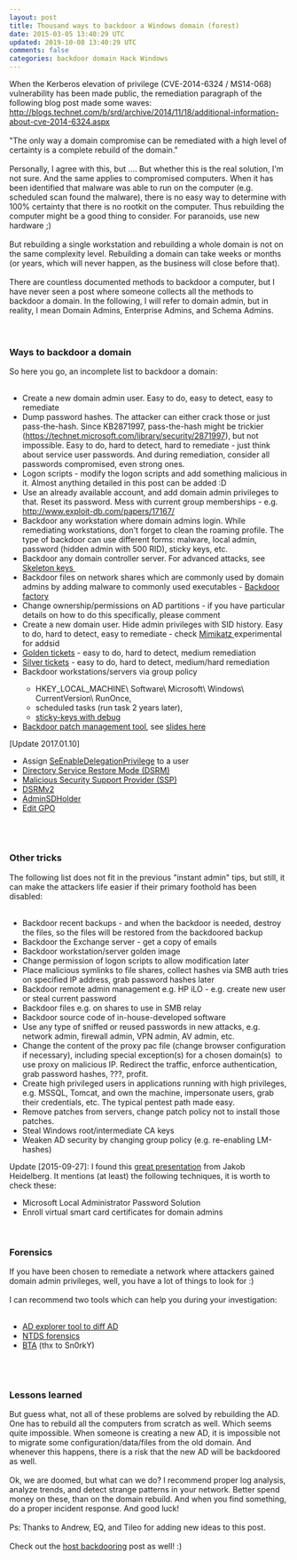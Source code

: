 ```yaml
---           
layout: post
title: Thousand ways to backdoor a Windows domain (forest)
date: 2015-03-05 13:40:29 UTC
updated: 2019-10-08 13:40:29 UTC
comments: false
categories: backdoor domain Hack Windows
---
```

<div style=""><div style="">When the Kerberos elevation of privilege (CVE-2014-6324 / MS14-068) vulnerability has been made public, the remediation paragraph of the following blog post made some waves:<br/><a href="http://blogs.technet.com/b/srd/archive/2014/11/18/additional-information-about-cve-2014-6324.aspx">http://blogs.technet.com/b/srd/archive/2014/11/18/additional-information-about-cve-2014-6324.aspx</a><br/><br/>"The only way a domain compromise can be remediated with a high level of certainty is a complete rebuild of the domain."<br/><br/>Personally, I agree with this, but .... But whether this is the real solution, I'm not sure. And the same applies to compromised computers. When it has been identified that malware was able to run on the computer (e.g. scheduled scan found the malware), there is no easy way to determine with 100% certainty that there is no rootkit on the computer. Thus rebuilding the computer might be a good thing to consider. For paranoids, use new hardware ;)<br/><br/>But rebuilding a single workstation and rebuilding a whole domain is not on the same complexity level. Rebuilding a domain can take weeks or months (or years, which will never happen, as the business will close before that).<br/><br/>There are countless documented methods to backdoor a computer, but I have never seen a post where someone collects all the methods to backdoor a domain. In the following, I will refer to domain admin, but in reality, I mean Domain Admins, Enterprise Admins, and Schema Admins.<br/><br/><br/><h3>Ways to backdoor a domain</h3>So here you go, an incomplete list to backdoor a domain:<br/><br/><ul><li>Create a new domain admin user. Easy to do, easy to detect, easy to remediate</li><li>Dump password hashes. The attacker can either crack those or just pass-the-hash. Since KB2871997, pass-the-hash might be trickier (<a href="https://technet.microsoft.com/library/security/2871997">https://technet.microsoft.com/library/security/2871997</a>), but not impossible. Easy to do, hard to detect, hard to remediate - just think about service user passwords. And during remediation, consider all passwords compromised, even strong ones.</li><li>Logon scripts - modify the logon scripts and add something malicious in it. Almost anything detailed in this post can be added :D</li><li>Use an already available account, and add domain admin privileges to that. Reset its password. Mess with current group memberships - e.g. <a href="http://www.exploit-db.com/papers/17167/">http://www.exploit-db.com/papers/17167/</a></li><li>Backdoor any workstation where domain admins login. While remediating workstations, don't forget to clean the roaming profile. The type of backdoor can use different forms: malware, local admin, password (hidden admin with 500 RID), sticky keys, etc.</li><li>Backdoor any domain controller server. For advanced attacks, see <a href="https://github.com/gentilkiwi/mimikatz/releases/tag/2.0.0-alpha-20150117" target="_blank">Skeleton keys </a></li><li>Backdoor files on network shares which are commonly used by domain admins by adding malware to commonly used executables - <a href="https://github.com/secretsquirrel/the-backdoor-factory" target="_blank">Backdoor factory</a></li><li>Change ownership/permissions on AD partitions - if you have particular details on how to do this specifically, please comment</li><li>Create a new domain user. Hide admin privileges with SID history. Easy to do, hard to detect, easy to remediate - check <a href="https://github.com/gentilkiwi/mimikatz" target="_blank">Mimikatz </a>experimental for addsid</li><li><a href="http://rycon.hu/papers/goldenticket.html" target="_blank">Golden tickets</a> - easy to do, hard to detect, medium remediation</li><li><a href="http://www.beneaththewaves.net/Projects/Mimikatz_20_-_Silver_Ticket_Walkthrough.html" target="_blank">Silver tickets</a> - easy to do, hard to detect, medium/hard remediation</li><li>Backdoor workstations/servers via group policy</li><ul><li>HKEY_LOCAL_MACHINE\ Software\ Microsoft\ Windows\ CurrentVersion\ RunOnce,</li><li>scheduled tasks (run task 2 years later),</li><li><a href="http://www.labofapenetrationtester.com/2012/05/fun-with-sticky-keys-utilman-and.html" target="_blank">sticky-keys with debug</a></li></ul><li><a href="https://www.youtube.com/watch?v=Mz9Bg9KAKBs" target="_blank">Backdoor patch management tool</a>, see <a href="https://www.trustedsec.com/files/Owning_One_Rule_All_v2.pdf" target="_blank">slides here</a></li></ul><div>[Update 2017.01.10]</div><ul><li>Assign <a href="http://www.harmj0y.net/blog/activedirectory/the-most-dangerous-user-right-you-probably-have-never-heard-of/" target="_blank">SeEnableDelegationPrivilege</a> to a user </li><li><a href="https://adsecurity.org/?p=1714" target="_blank">Directory Service Restore Mode (DSRM)</a></li><li><a href="https://adsecurity.org/?p=1760" target="_blank">Malicious Security Support Provider (SSP)</a></li><li><a href="https://adsecurity.org/?p=1785" target="_blank">DSRMv2</a></li><li><a href="https://adsecurity.org/?p=1906" target="_blank">AdminSDHolder</a></li><li><a href="https://adsecurity.org/?p=2716" target="_blank">Edit GPO</a> </li></ul><br/><br/><h3>Other tricks</h3>The following list does not fit in the previous "instant admin" tips, but still, it can make the attackers life easier if their primary foothold has been disabled:<br/><br/><ul><li>Backdoor recent backups - and when the backdoor is needed, destroy the files, so the files will be restored from the backdoored backup</li><li>Backdoor the Exchange server - get a copy of emails</li><li>Backdoor workstation/server golden image</li><li>Change permission of logon scripts to allow modification later</li><li>Place malicious symlinks to file shares, collect hashes via SMB auth tries on specified IP address, grab password hashes later</li><li>Backdoor remote admin management e.g. HP iLO - e.g. create new user or steal current password</li><li>Backdoor files e.g. on shares to use in SMB relay</li><li>Backdoor source code of in-house-developed software</li><li>Use any type of sniffed or reused passwords in new attacks, e.g. network admin, firewall admin, VPN admin, AV admin, etc.</li><li>Change the content of the proxy pac file (change browser configuration if necessary), including special exception(s) for a chosen domain(s)  to use proxy on malicious IP. Redirect the traffic, enforce authentication, grab password hashes, ???, profit.</li><li>Create high privileged users in applications running with high privileges, e.g. MSSQL, Tomcat, and own the machine, impersonate users, grab their credentials, etc. The typical pentest path made easy.</li><li>Remove patches from servers, change patch policy not to install those patches.</li><li>Steal Windows root/intermediate CA keys</li><li>Weaken AD security by changing group policy (e.g. re-enabling LM-hashes)</li></ul>Update [2015-09-27]: I found this <a href="https://www.youtube.com/watch?v=w6761-NWmj4" target="_blank">great presentation</a> from Jakob Heidelberg. It mentions (at least) the following techniques, it is worth to check these:<br/><ul><li>Microsoft Local Administrator Password Solution</li><li>Enroll virtual smart card certificates for domain admins</li></ul><br/><h3>Forensics</h3><div>If you have been chosen to remediate a network where attackers gained domain admin privileges, well, you have a lot of things to look for :)</div><div><br/></div><div>I can recommend two tools which can help you during your investigation:</div><div><br/><ul><li><a href="http://blogs.microsoft.com/cybertrust/2013/06/03/microsoft-releases-new-mitigation-guidance-for-active-directory/" target="_blank">AD explorer tool to diff AD</a></li><li><a href="http://www.ntdsxtract.com/downloads/ntdsxtract/ntds_forensics.pdf" target="_blank">NTDS forensics</a></li><li><a href="https://bitbucket.org/iwseclabs/bta" target="_blank">BTA</a> (thx to Sn0rkY)</li></ul><br/><br/></div><h3>Lessons learned</h3>But guess what, not all of these problems are solved by rebuilding the AD. One has to rebuild all the computers from scratch as well. Which seems quite impossible. When someone is creating a new AD, it is impossible not to migrate some configuration/data/files from the old domain. And whenever this happens, there is a risk that the new AD will be backdoored as well.<br/><br/>Ok, we are doomed, but what can we do? I recommend proper log analysis, analyze trends, and detect strange patterns in your network. Better spend money on these, than on the domain rebuild. And when you find something, do a proper incident response. And good luck!</div><div style=""><br/></div><div style="">Ps: Thanks to Andrew, EQ, and Tileo for adding new ideas to this post.<br/><br/>Check out the <a href="https://jumpespjump.blogspot.hu/2015/05/many-ways-of-malware-persistence-that.html" target="_blank">host backdooring</a> post as well! :)</div></div>